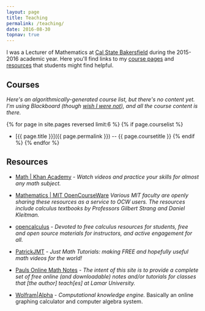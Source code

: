 ```yaml
---
layout: page
title: Teaching
permalink: /teaching/
date: 2016-08-30
topnav: true
---
```


I was a Lecturer of Mathematics at [Cal State Bakersfield](http://csub.edu) during the 2015-2016 academic year. Here you'll find links to my [course pages](#courses) and [resources](#resources) that students might find helpful.

## Courses

_Here's an algorithmically-generated course list, but there's no content
yet. I'm using Blackboard (though [wish I were
not](http://twitter.com/friedbrice0/status/513101805077934081)), and all
the course content is there._

{% for page in site.pages reversed limit:6 %}
  {% if page.courselist %}
* [{{ page.title }}]({{ page.permalink }})  --  {{ page.coursetitle }}
  {% endif %}
{% endfor %}
<!--
* [Full List](about:blank), including courses taught at [Auburn University](http://auburn.edu)
-->

## Resources

* [Math | Khan Academy](http://www.khanacademy.org/math) - _Watch videos
  and practice your skills for almost any math subject._

* [Mathematics | MIT OpenCourseWare](http://ocw.mit.edu/courses/mathematics/)
  _Various MIT faculty are openly sharing these resources as a service
  to OCW users. The resources include calculus textbooks by Professors
  Gilbert Strang and Daniel Kleitman._

* [opencalculus](http://opencalculus.wordpress.com) - _Devoted to free
  calculus resources for students, free and open source materials for
  instructors, and active engagement for all._

* [PatrickJMT](http://patrickjmt.com/) - _Just Math Tutorials: making
  FREE and hopefully useful math videos for the world!_

* [Pauls Online Math Notes](http://tutorial.math.lamar.edu) - _The
  intent of this site is to provide a complete set of free online
  (and downloadable) notes and/or tutorials for classes that \[the
  author] teach\[es] at
  Lamar University._

* [Wolfram|Alpha](http://www.wolframalpha.com) - _Computational
  knowledge engine._ Basically an online graphing calculator and
  computer algebra system.
